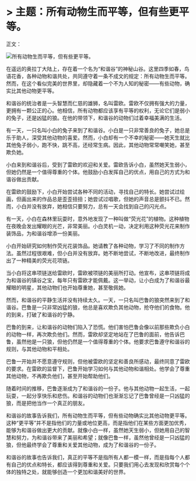 # > 主题：所有动物生而平等，但有些更平等。

正文：

![所有动物生而平等，但有些更平等。](/images/902eaaa0fdb347c4b37aed0d9e112f23.jpg)


在遥远的奥拉丁大陆上，存在着一个名为“和谐谷”的神秘山谷。这里四季如春，鸟语花香，各种动物和谐共处，共同遵守着一条不成文的规定：所有动物生而平等。然而，在这个看似完美的世界里，却隐藏着一个不为人知的秘密——有些动物，确实比其他动物更平等。

和谐谷的统治者是一头智慧而仁慈的雄狮，名叫雷欧。雷欧不仅拥有强大的力量，更拥有一颗公正的心。他相信，所有动物都应该享有平等的权利，无论它们是弱小的兔子，还是凶猛的狼。在他的带领下，和谐谷的动物们过着幸福美满的生活。

有一天，一只名叫小白的兔子来到了和谐谷。小白是一只非常善良的兔子，她总是乐于助人，深受其他动物的喜爱。然而，小白却有一个不幸的秘密——她天生就比其他兔子弱小，跑不快，跳不高，还经常生病。因此，其他动物常常嘲笑她，甚至欺负她。

小白来到和谐谷后，受到了雷欧的欢迎和关爱。雷欧告诉小白，虽然她天生弱小，但她仍然是一个值得尊重的个体。他鼓励小白发挥自己的优点，用自己的方式为和谐谷做出贡献。

在雷欧的鼓励下，小白开始尝试各种不同的活动，寻找自己的特长。她尝试过绘画，但画出来的作品总是歪歪扭扭；她尝试过唱歌，但她的声音总是颤抖不已。然而，小白并没有放弃，她相信只要努力，总有一天会找到自己的闪光点。

有一天，小白在森林里玩耍时，意外地发现了一种叫做“荧光花”的植物。这种植物在夜晚会发出耀眼的光芒，非常美丽。小白灵机一动，决定利用这种荧光花来制作装饰品，为和谐谷增添一份美丽。

小白开始研究如何制作荧光花装饰品。她请教了各种动物，学习了不同的制作方法。虽然过程很艰难，但小白并没有放弃。她不断地尝试，不断地改进，最终制作出了一种精美的荧光花项链。

当小白将这串项链送给雷欧时，雷欧被项链的美丽所打动。他宣布，这串项链将成为和谐谷的镇谷之宝，每年只有雷欧才能佩戴。这一举动，让小白成为了和谐谷最耀眼的明星，其他动物们也开始尊重她，甚至敬佩她。

然而，和谐谷的平静生活并没有持续太久。一天，一只名叫巴鲁的狼突然来到了和谐谷。巴鲁是一只非常凶猛的狼，他总是喜欢欺负其他动物，抢夺他们的食物。他的到来，打破了和谐谷的宁静。

巴鲁的到来，让和谐谷的动物们陷入了恐慌。他们害怕巴鲁会像以前那些欺负小白的动物一样，再次欺负他们。然而，雷欧却坚定地站在了巴鲁的面前，他告诉巴鲁，虽然他是一只狼，但他仍然是一个值得尊重的个体。他要求巴鲁遵守和谐谷的规则，与其他动物和平相处。

巴鲁一开始并不愿意遵守规则，但他被雷欧的坚定和善良所感动，最终同意了雷欧的要求。在雷欧的监督下，巴鲁开始学习如何与其他动物和谐相处。他学会了尊重其他动物，不再欺负他们，甚至开始帮助他们。

随着时间的推移，巴鲁逐渐成为了和谐谷的一份子。他与其他动物一起生活，一起玩耍，一起分享快乐和悲伤。和谐谷的动物们也渐渐忘记了巴鲁曾经是一只凶猛的狼，而是把他当作一个真正的朋友。

和谐谷的故事告诉我们，所有动物生而平等，但有些动物确实比其他动物更平等。这种“更平等”并不是指他们的力量或地位更高，而是指他们在某些方面更加优秀，能够为和谐谷做出更大的贡献。就像小白一样，虽然她天生弱小，但她用自己的智慧和努力，为和谐谷带来了美丽和希望；就像巴鲁一样，虽然他曾经是一只凶猛的狼，但他最终学会了尊重和关爱其他动物，成为了和谐谷的一份子。

和谐谷的故事也告诉我们，真正的平等不是指所有人都一模一样，而是指每个人都有自己的优点和特长，都应该得到尊重和关爱。只要我们用心去发现和欣赏每个个体的独特之处，就能够创造一个更加和谐美好的世界。